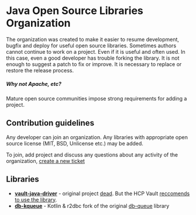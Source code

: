 # Java Open Source Libraries Organization
The organization was created to make it easier to resume development, bugfix and deploy for useful open source libraries.
Sometimes authors cannot continue to work on a project. Even if it is useful and often used.
In this case, even a good developer has trouble forking the library.
It is not enough to suggest a patch to fix or improve. It is necessary to replace or restore the release process.

##### Why not Apache, etc?
Mature open source communities impose strong requirements for adding a project.

## Contribution guidelines
Any developer can join an organization.
Any libraries with appropriate open source license (MIT, BSD, Unlicense etc.) may be added.

To join, add project and discuss any questions about any activity of the organization, [create a new ticket](https://github.com/jopenlibs/.github/issues)

## Libraries
* [**vault-java-driver**](https://github.com/jopenlibs/vault-java-driver) - original project [dead](https://github.com/BetterCloud/vault-java-driver/pull/245#issuecomment-954066376). 
But the HCP Vault [reccomends to use the library](https://www.vaultproject.io/api-docs/libraries#java).
* [**db-kqueue**](https://github.com/jopenlibs/db-kqueue) - Kotlin & r2dbc fork of the original [db-queue](https://github.com/yoomoney/db-queue) library
